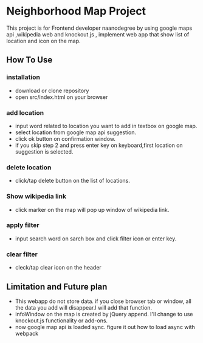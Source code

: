 # Neighborhood Map Project
This project is for Frontend developer naanodegree by using google maps api ,wikipedia web and knockout.js , implement web app that show list of location and icon on the map.

## How To Use
### installation
* download or clone repository
* open src/index.html on your browser

### add location
* input word related to location you want to add  in textbox on google map.
* select location from google map api suggestion.
* click ok button on confirmation window.
* if you skip step 2 and press enter key on keyboard,first location on suggestion is selected.

### delete location
* click/tap delete button on the list of locations.

### Show wikipedia link
* click marker on the map will pop up window of wikipedia link.

### apply filter
* input search word on sarch box  and click filter icon or enter key.
### clear filter
* cleck/tap clear icon on the header

## Limitation and Future plan
* This webapp do not store data. if you close browser tab or  window, all the data you add will disappear.I will add that function.
* infoWindow on the map is created by jQuery append. I'll change to use knockout.js functionality or add-ons.
* now google map api is loaded sync. figure it out how to load async with webpack
